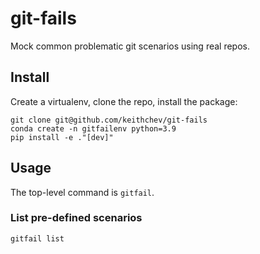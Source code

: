 # git-fails
Mock common problematic git scenarios using real repos.


## Install
Create a virtualenv, clone the repo, install the package:
```
git clone git@github.com/keithchev/git-fails
conda create -n gitfailenv python=3.9
pip install -e ."[dev]"
```


## Usage
The top-level command is `gitfail`.

### List pre-defined scenarios
```
gitfail list
```
